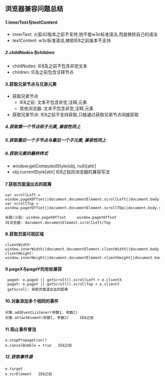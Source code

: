 ## 浏览器兼容问题总结

#### 1.innerText与textContent

- innerText: 火狐42版本之前不支持,他不是w3c标准语法,而是微软自己的语法
- textContent: w3c标准语法,微软IE8之前版本不支持



##### 2.childNodes与children

-  childNodes: IE8及之前不包含非空文本
- children: IE及之前包含注释节点



#### 3.获取兄弟节点与兄弟元素

- 获取兄弟节点
  - IE8之前: 文本不包含非空,注释,元素
  - 其他浏览器: 文本不包含非空,注释,元素
- 获取兄弟节点:  IE8之前不支持获取,只能通过获取兄弟节点间接获取



##### 4.获取第一个节点和子元素, 兼容性同上

##### 5.获取最后一个子节点与最后一个子元素, 兼容性同上



##### 6.获取元素的最终样式

- window.getComputedStyle(obj, null)[attr]
- obj.currentStyle[attr]       IE8之前的浏览器的兼容写法



#### 7.获取页面滚出去的距离

```
var scrollLeft = window.pageXOffset||document.documentElement.scrollLeft||document.body.scrollLeft||0;
var scrollTop = 
window.pageYOffset||document.documentElement.scrollTOp||document.body.scrollTop||0;

谷歌/火狐: window.pageXOffset     window.pageYOffset
IE浏览器: document.documentElement.scrollLeft/Top

```



#### 8.获取页面可视区域

```
clientWidth: window.innerWidth||document.documentElement.clientWidth||document.body.clientWidth||0;
clientHeight:
window.innerHeight||document.documentElement.clientHeight||document.body.clientHeight||0;
```



#### 9.pageX与pageY的坐标兼容

```
 pageX: e.pageX || getScroll().scrollLeft + e.clientX
 pageY: e.pageY || getScroll().scrollTop + e.clientY
 getScroll: 获取页面滚出去的距离
```

#### 

#### 10.对象添加多个相同的事件

```
对象.addEventListener(参数1, 参数2)
对象.attachEvemnt(参数1, 参数2)     IE8之前
```



#### 11.阻止事件冒泡

```
e.stopPropagetion()
e.cancelBubble = true   IE8之前
```



##### 12.获取事件源

```
e.target
e.scrElement   IE8之前
```

